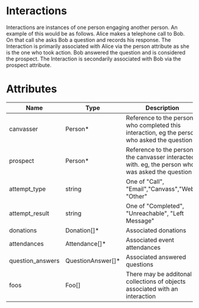 # Interactions

Interactions are instances of one person engaging another person. An example of this would be as follows.  Alice makes a telephone call to Bob.  On that call she asks Bob a question and records his response.  The Interaction is primarily associated with Alice via the person attribute as she is the one who took action.  Bob answered the question and is considered the prospect.  The Interaction is secondarily associated with Bob via the prospect attribute.  

# Attributes

| Name			| Type 		| Description
|-----------	|-----------|-----------------------
| canvasser		| Person*	| Reference to the person who completed this interaction, eg the person who asked the question
| prospect		| Person*	| Reference to the person the canvasser interacted with.  eg, the person who was asked the question
| attempt_type	| string	| One of "Call", "Email","Canvass","Web", "Other"
| attempt_result| string	| One of "Completed", "Unreachable", "Left Message"
| donations		| Donation[]* | Associated donations
| attendances 	| Attendance[]*| Associated event attendances
| question_answers| QuestionAnswer[]*| Associated answered questions
| foos			| Foo[]		| There may be additonal collections of objects associated with an interaction
